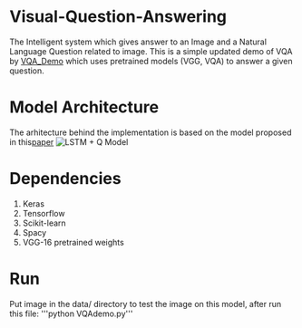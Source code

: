 # Visual-Question-Answering
The Intelligent system which gives answer to an Image and a Natural Language Question related to image. This is a simple updated demo of VQA by [VQA_Demo](https://github.com/iamaaditya/VQA_Demo/) which uses pretrained models (VGG, VQA) to answer a given question.

# Model Architecture
The arhitecture behind the implementation is based on the model proposed in this[paper](https://arxiv.org/pdf/1505.00468v6.pdf)
![LSTM + Q Model](https://github.com/varadbhogayata/Visual-Question-Answering/tree/master/Images/LSTM+Q.png)

# Dependencies
1. Keras
2. Tensorflow
3. Scikit-learn
4. Spacy
5. VGG-16 pretrained weights

# Run
Put image in the data/ directory to test the image on this model, after run this file: 
'''python VQAdemo.py'''

